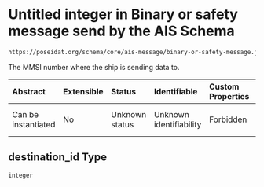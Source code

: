 # Untitled integer in Binary or safety message send by the AIS Schema

```txt
https://poseidat.org/schema/core/ais-message/binary-or-safety-message.json#/properties/destination_id
```

The MMSI number where the ship is sending data to.

| Abstract            | Extensible | Status         | Identifiable            | Custom Properties | Additional Properties | Access Restrictions | Defined In                                                                                                      |
| :------------------ | :--------- | :------------- | :---------------------- | :---------------- | :-------------------- | :------------------ | :-------------------------------------------------------------------------------------------------------------- |
| Can be instantiated | No         | Unknown status | Unknown identifiability | Forbidden         | Allowed               | none                | [binary-or-safety-message.json*](schemas/core/ais-message/binary-or-safety-message.json "open original schema") |

## destination_id Type

`integer`
